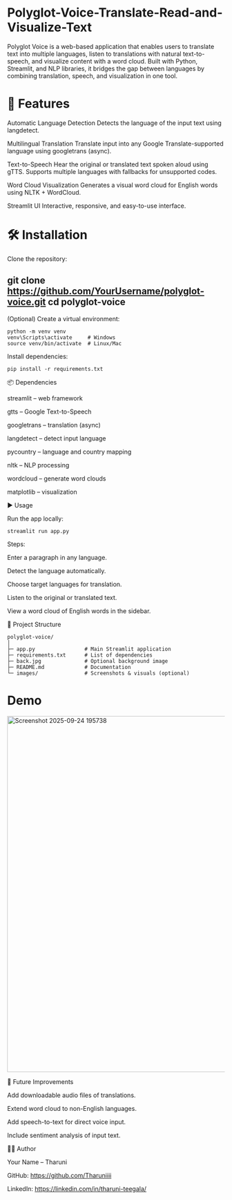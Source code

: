 #  Polyglot-Voice-Translate-Read-and-Visualize-Text
Polyglot Voice is a web-based application that enables users to translate text into multiple languages, listen to translations with natural text-to-speech, and visualize content with a word cloud. Built with Python, Streamlit, and NLP libraries, it bridges the gap between languages by combining translation, speech, and visualization in one tool.

# 🚀 Features

Automatic Language Detection
Detects the language of the input text using langdetect.

Multilingual Translation
Translate input into any Google Translate-supported language using googletrans (async).

Text-to-Speech
Hear the original or translated text spoken aloud using gTTS.
Supports multiple languages with fallbacks for unsupported codes.

Word Cloud Visualization
Generates a visual word cloud for English words using NLTK + WordCloud.

Streamlit UI
Interactive, responsive, and easy-to-use interface.

# 🛠️ Installation

Clone the repository:

git clone https://github.com/YourUsername/polyglot-voice.git
cd polyglot-voice
---

(Optional) Create a virtual environment:
```
python -m venv venv
venv\Scripts\activate     # Windows
source venv/bin/activate  # Linux/Mac
```

Install dependencies:
```
pip install -r requirements.txt
```
📦 Dependencies

streamlit – web framework

gtts – Google Text-to-Speech

googletrans – translation (async)

langdetect – detect input language

pycountry – language and country mapping

nltk – NLP processing

wordcloud – generate word clouds

matplotlib – visualization


▶️ Usage

Run the app locally:

```streamlit run app.py```


Steps:

Enter a paragraph in any language.

Detect the language automatically.

Choose target languages for translation.

Listen to the original or translated text.

View a word cloud of English words in the sidebar.

📂 Project Structure
```
polyglot-voice/
│
├─ app.py                # Main Streamlit application
├─ requirements.txt      # List of dependencies
├─ back.jpg              # Optional background image
├─ README.md             # Documentation
└─ images/               # Screenshots & visuals (optional)
```
# Demo
<img width="1828" height="825" alt="Screenshot 2025-09-24 195738" src="https://github.com/user-attachments/assets/77ff4658-1823-4b55-a6d8-f17a273b0305" />

🌟 Future Improvements

Add downloadable audio files of translations.

Extend word cloud to non-English languages.

Add speech-to-text for direct voice input.

Include sentiment analysis of input text.

👩‍💻 Author

Your Name – Tharuni

GitHub: https://github.com/Tharuniiii

LinkedIn: https://linkedin.com/in/tharuni-teegala/

